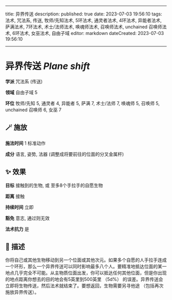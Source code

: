 
---
title: 异界传送
description: 
published: true
date: 2023-07-03 19:56:10
tags: 法术, 咒法系, 传送, 牧师/先知法术, 5环法术, 通灵者法术, 4环法术, 异能者法术, 萨满法术, 7环法术, 术士/法师法术, 唤魂师法术, 召唤师法术, unchained 召唤师法术, 6环法术, 女巫法术, 自由子域
editor: markdown
dateCreated: 2023-07-03 19:56:10

---

# **异界传送** *Plane shift*

**学派** 咒法系 (传送) 

**领域** 自由子域 5

**环位** 牧师/先知 5, 通灵者 4, 异能者 5, 萨满 7, 术士/法师 7, 唤魂师 5, 召唤师 5, unchained 召唤师 6, 女巫 7

## 🪄 施放

**施法时间** 1 标准动作

**成分** 语言, 姿势, 法器 (调整成将要前往的位面的分叉金属杆)

## ✨ 效果 

**目标** 接触到的生物, 或 至多8个手拉手的自愿生物 

**距离** 接触  

**持续时间** 立即 

**豁免** 意志, 通过则无效

**法术抗力** 是

## 📖 描述

你将自己或其他生物移动到另一个位面或其他次元。如果多个自愿的人手拉手连成一个环形，那么一个异界传送可以同时影响最多八个人。要精准地抵达位面的某一地点几乎完全不可能。从主物质位面出发，你可以抵达任何其他位面，但是你出现的地点距离你想去的目的地会有5英里到500英里 （5d%） 的误差。异界传送会立即将生物传送，然后法术就结束了。要想返回，生物需要另寻他途 （包括再次施放异界传送）。
    